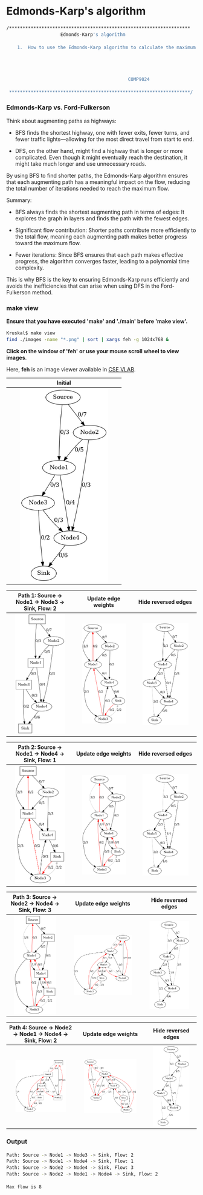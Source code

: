 # Edmonds-Karp's algorithm

``` sh
/*******************************************************************
                    Edmonds-Karp's algorithm 

    1.  How to use the Edmonds-Karp algorithm to calculate the maximum flow.




                                             COMP9024

 *******************************************************************/
``` 

### Edmonds-Karp vs. Ford-Fulkerson

Think about augmenting paths as highways:

- BFS finds the shortest highway, one with fewer exits, fewer turns, and fewer traffic lights—allowing for the most direct travel from start to end.

- DFS, on the other hand, might find a highway that is longer or more complicated. Even though it might eventually reach the destination, it might take much longer and use unnecessary roads.


By using BFS to find shorter paths, the Edmonds-Karp algorithm ensures that each augmenting path has a meaningful impact on the flow, reducing the total number of iterations needed to reach the maximum flow.

Summary:

- BFS always finds the shortest augmenting path in terms of edges: It explores the graph in layers and finds the path with the fewest edges.

- Significant flow contribution: Shorter paths contribute more efficiently to the total flow, meaning each augmenting path makes better progress toward the maximum flow.

- Fewer iterations: Since BFS ensures that each path makes effective progress, the algorithm converges faster, leading to a polynomial time complexity.

This is why BFS is the key to ensuring Edmonds-Karp runs efficiently and avoids the inefficiencies that can arise when using DFS in the Ford-Fulkerson method.

###  make view

**Ensure that you have executed 'make' and './main' before 'make view'.**


```sh
Kruskal$ make view
find ./images -name "*.png" | sort | xargs feh -g 1024x768 &
```

**Click on the window of 'feh' or use your mouse scroll wheel to view images**.

Here, **feh** is an image viewer available in [CSE VLAB](https://vlabgateway.cse.unsw.edu.au/).


| Initial | 
|:-------------:|
| <img src="images/EdmondsKarpMF_0000.png" width="80%" height="80%"> |  

| Path 1: Source -> Node1 -> Node3 -> Sink, Flow: 2 | Update edge weights | Hide reversed edges |
|:-------------:|:-------------:|:-------------:|
| <img src="images/EdmondsKarpMF_0001.png" width="80%" height="80%"> |  <img src="images/EdmondsKarpMF_0002.png" width="80%" height="80%"> |<img src="images/EdmondsKarpMF_0003.png" width="80%" height="80%"> |

| Path 2: Source -> Node1 -> Node4 -> Sink, Flow: 1 |Update edge weights | Hide reversed edges |
|:-------------:|:-------------:|:-------------:|
| <img src="images/EdmondsKarpMF_0004.png" width="80%" height="80%"> | <img src="images/EdmondsKarpMF_0005.png" width="80%" height="80%"> |<img src="images/EdmondsKarpMF_0006.png" width="80%" height="80%"> |

| Path 3: Source -> Node2 -> Node4 -> Sink, Flow: 3 | Update edge weights | Hide reversed edges |
|:-------------:|:-------------:|:-------------:|
| <img src="images/EdmondsKarpMF_0007.png" width="80%" height="80%"> | <img src="images/EdmondsKarpMF_0008.png" width="80%" height="80%"> | <img src="images/EdmondsKarpMF_0009.png" width="80%" height="80%"> |

| Path 4: Source -> Node2 -> Node1 -> Node4 -> Sink, Flow: 2 |Update edge weights | Hide reversed edges |
|:-------------:|:-------------:|:-------------:|
| <img src="images/EdmondsKarpMF_0010.png" width="80%" height="80%"> | <img src="images/EdmondsKarpMF_0011.png" width="80%" height="80%"> | <img src="images/EdmondsKarpMF_0012.png" width="80%" height="80%"> |


### Output

```sh
Path: Source -> Node1 -> Node3 -> Sink, Flow: 2
Path: Source -> Node1 -> Node4 -> Sink, Flow: 1
Path: Source -> Node2 -> Node4 -> Sink, Flow: 3
Path: Source -> Node2 -> Node1 -> Node4 -> Sink, Flow: 2

Max flow is 8 
```
 